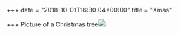 +++
date = "2018-10-01T16:30:04+00:00"
title = "Xmas"

+++
Picture of a Christmas tree![](https://techflourish.com/images/bare-tree-trunk-clipart-19.png)